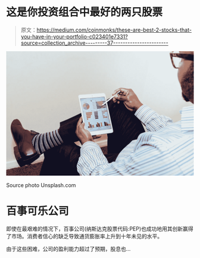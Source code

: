 # 这是你投资组合中最好的两只股票

> 原文：<https://medium.com/coinmonks/these-are-best-2-stocks-that-you-have-in-your-portfolio-c023401e7331?source=collection_archive---------37----------------------->

![](img/32f472e550ee9758c747143d69d42513.png)

Source photo Unsplash.com

# 百事可乐公司

即使在最艰难的情况下，百事公司(纳斯达克股票代码:PEP)也成功地用其创新赢得了市场。消费者信心的缺乏导致通货膨胀率上升到十年未见的水平。

由于这些困难，公司的盈利能力超过了预期，股息也…